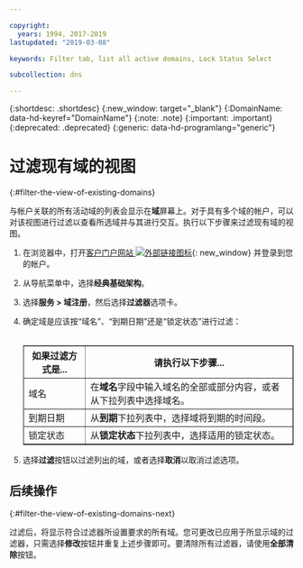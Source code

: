 ```yaml
---

copyright:
  years: 1994, 2017-2019
lastupdated: "2019-03-08"

keywords: Filter tab, list all active domains, Lock Status Select

subcollection: dns

---
```


{:shortdesc: .shortdesc}
{:new_window: target="_blank"}
{:DomainName: data-hd-keyref="DomainName"}
{:note: .note}
{:important: .important}
{:deprecated: .deprecated}
{:generic: data-hd-programlang="generic"}

# 过滤现有域的视图
{:#filter-the-view-of-existing-domains}

与帐户关联的所有活动域的列表会显示在**域**屏幕上。对于具有多个域的帐户，可以对该视图进行过滤以查看所选域并与其进行交互。执行以下步骤来过滤现有域的视图。

1. 在浏览器中，打开[客户门户网站 ![外部链接图标](../../icons/launch-glyph.svg "外部链接图标")](https://{DomainName}/){: new_window} 并登录到您的帐户。
1. 从导航菜单中，选择**经典基础架构**。
2. 选择**服务 > 域注册**，然后选择**过滤器**选项卡。
3. 确定域是应该按“域名”、“到期日期”还是“锁定状态”进行过滤：<br/><br/><table border="1"><tbody><tr><th>如果过滤方式是...</th><th>请执行以下步骤...</th></tr><tr><td>域名</td><td>在<strong>域名</strong>字段中输入域名的全部或部分内容，或者从下拉列表中选择域名。</td></tr><tr><td>到期日期</td><td>从<strong>到期</strong>下拉列表中，选择域将到期的时间段。</td></tr><tr><td>锁定状态</td><td>从<strong>锁定状态</strong>下拉列表中，选择适用的锁定状态。</td></tr></tbody></table>

4. 选择**过滤**按钮以过滤列出的域，或者选择**取消**以取消过滤选项。

## 后续操作
{:#filter-the-view-of-existing-domains-next}

过滤后，将显示符合过滤器所设置要求的所有域。您可更改已应用于所显示域的过滤器，只需选择**修改**按钮并重复上述步骤即可。要清除所有过滤器，请使用**全部清除**按钮。
